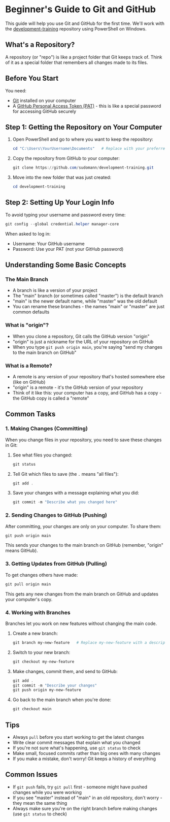 # Beginner's Guide to Git and GitHub

This guide will help you use Git and GitHub for the first time. We'll work with the [development-training](https://github.com/sudomann/development-training) repository using PowerShell on Windows.

## What's a Repository?

A repository (or "repo") is like a project folder that Git keeps track of. Think of it as a special folder that remembers all changes made to its files.

## Before You Start

You need:

- [Git](https://git-scm.com/downloads) installed on your computer
- A [GitHub Personal Access Token (PAT)](https://docs.github.com/en/authentication/keeping-your-account-and-data-secure/creating-a-personal-access-token) - this is like a special password for accessing GitHub securely

## Step 1: Getting the Repository on Your Computer

1. Open PowerShell and go to where you want to keep the repository:

   ```powershell
   cd "C:\Users\YourUsername\Documents"   # Replace with your preferred location
   ```

2. Copy the repository from GitHub to your computer:

   ```powershell
   git clone https://github.com/sudomann/development-training.git
   ```

3. Move into the new folder that was just created:

   ```powershell
   cd development-training
   ```

## Step 2: Setting Up Your Login Info

To avoid typing your username and password every time:

```powershell
git config --global credential.helper manager-core
```

When asked to log in:

- Username: Your GitHub username
- Password: Use your PAT (not your GitHub password)

## Understanding Some Basic Concepts

### The Main Branch

- A branch is like a version of your project
- The "main" branch (or sometimes called "master") is the default branch
- "main" is the newer default name, while "master" was the old default
- You can rename these branches - the names "main" or "master" are just common defaults

### What is "origin"?

- When you clone a repository, Git calls the GitHub version "origin"
- "origin" is just a nickname for the URL of your repository on GitHub
- When you type `git push origin main`, you're saying "send my changes to the main branch on GitHub"

### What is a Remote?

- A remote is any version of your repository that's hosted somewhere else (like on GitHub)
- "origin" is a remote - it's the GitHub version of your repository
- Think of it like this: your computer has a copy, and GitHub has a copy - the GitHub copy is called a "remote"

## Common Tasks

### 1. Making Changes (Committing)

When you change files in your repository, you need to save these changes in Git:

1. See what files you changed:

   ```powershell
   git status
   ```

2. Tell Git which files to save (the `.` means "all files"):

   ```powershell
   git add .
   ```

3. Save your changes with a message explaining what you did:

   ```powershell
   git commit -m "Describe what you changed here"
   ```

### 2. Sending Changes to GitHub (Pushing)

After committing, your changes are only on your computer. To share them:

```powershell
git push origin main
```

This sends your changes to the main branch on GitHub (remember, "origin" means GitHub).

### 3. Getting Updates from GitHub (Pulling)

To get changes others have made:

```powershell
git pull origin main
```

This gets any new changes from the main branch on GitHub and updates your computer's copy.

### 4. Working with Branches

Branches let you work on new features without changing the main code.

1. Create a new branch:

   ```powershell
   git branch my-new-feature   # Replace my-new-feature with a descriptive name
   ```

2. Switch to your new branch:

   ```powershell
   git checkout my-new-feature
   ```

3. Make changes, commit them, and send to GitHub:

   ```powershell
   git add .
   git commit -m "Describe your changes"
   git push origin my-new-feature
   ```

4. Go back to the main branch when you're done:

   ```powershell
   git checkout main
   ```

## Tips

- Always `pull` before you start working to get the latest changes
- Write clear commit messages that explain what you changed
- If you're not sure what's happening, use `git status` to check
- Make small, focused commits rather than big ones with many changes
- If you make a mistake, don't worry! Git keeps a history of everything

## Common Issues

- If `git push` fails, try `git pull` first - someone might have pushed changes while you were working
- If you see "master" instead of "main" in an old repository, don't worry - they mean the same thing
- Always make sure you're on the right branch before making changes (use `git status` to check)
